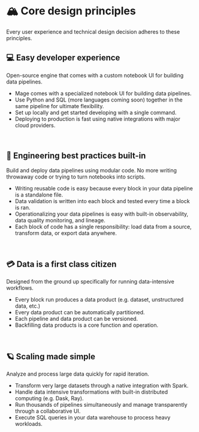 # 🏔️ Core design principles

Every user experience and technical design decision adheres to these principles.

## 💻 Easy developer experience
Open-source engine that comes with a custom notebook UI for building data pipelines.

- Mage comes with a specialized notebook UI for building data pipelines.
- Use Python and SQL (more languages coming soon) together in the same pipeline for ultimate flexibility.
- Set up locally and get started developing with a single command.
- Deploying to production is fast using native integrations with major cloud providers.

<br />

## 🚢 Engineering best practices built-in
Build and deploy data pipelines using modular code. No more writing throwaway code or trying to turn notebooks into scripts.

- Writing reusable code is easy because every block in your data pipeline is a standalone file.
- Data validation is written into each block and tested every time a block is ran.
- Operationalizing your data pipelines is easy with built-in observability, data quality monitoring, and lineage.
- Each block of code has a single responsibility: load data from a source, transform data, or export data anywhere.

<br />

## 💳 Data is a first class citizen
Designed from the ground up specifically for running data-intensive workflows.

- Every block run produces a data product (e.g. dataset, unstructured data, etc.)
- Every data product can be automatically partitioned.
- Each pipeline and data product can be versioned.
- Backfilling data products is a core function and operation.

<br />

## 🪐 Scaling made simple
Analyze and process large data quickly for rapid iteration.

- Transform very large datasets through a native integration with Spark.
- Handle data intensive transformations with built-in distributed computing (e.g. Dask, Ray).
- Run thousands of pipelines simultaneously and manage transparently through a collaborative UI.
- Execute SQL queries in your data warehouse to process heavy workloads.

<br />
